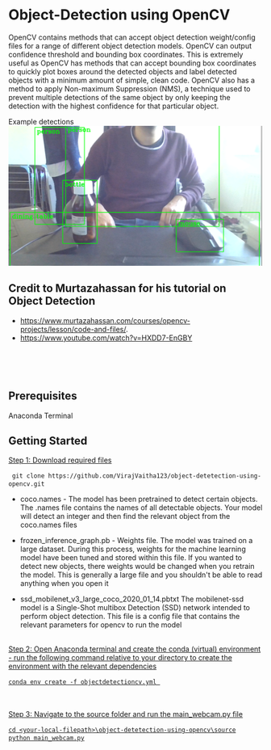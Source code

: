 # Object-Detection using OpenCV
OpenCV contains methods that can accept object detection weight/config files for a range of different object detection models. OpenCV can output confidence threshold and bounding box coordinates. This is extremely useful as OpenCV has methods that can accept bounding box coordinates to quickly plot boxes around the detected objects and label detected objects with a minimum amount of simple, clean code. OpenCV also has a method to apply Non-maximum Suppression (NMS), a technique used to prevent multiple detections of the same object by only keeping the detection with the highest confidence for that particular object. 

Example detections <br>
![Test](https://github.com/VirajVaitha123/Object-Detection-/blob/master/Images/SampleDetection.PNG)

## Credit to Murtazahassan for his tutorial on Object Detection 
- https://www.murtazahassan.com/courses/opencv-projects/lesson/code-and-files/.
- https://www.youtube.com/watch?v=HXDD7-EnGBY
<br>
<br>
<br>

## Prerequisites 
Anaconda Terminal

## Getting Started
<u> Step 1: Download required files </u> <br>

```
 git clone https://github.com/VirajVaitha123/object-detetection-using-opencv.git
```

- coco.names - The model has been pretrained to detect certain objects. The .names file contains the names of all detectable objects. Your model will detect an integer and then find the relevant object from the coco.names files

- frozen_inference_graph.pb - Weights file. The model was trained on a large dataset. During this process, weights for the machine learning model have been tuned and stored within this file. If you wanted to detect new objects, there weights would be changed when you retrain the model. This is generally a large file and you shouldn't be able to read anything when you open it

- ssd_mobilenet_v3_large_coco_2020_01_14.pbtxt The mobilenet-ssd model is a Single-Shot multibox Detection (SSD) network intended to perform object detection. This file is a config file that contains the relevant parameters for opencv to run the model
<br>
<u> Step 2: Open Anaconda terminal and create the conda (virtual) environment <br>
- run the following command relative to your directory to create the environment with the relevant dependencies <br>

```
conda env create -f objectdetectioncv.yml 
```
<br>
<br>
<u> Step 3: Navigate to the source folder and run the main_webcam.py file <br>

```
cd <your-local-filepath>\object-detetection-using-opencv\source
python main_webcam.py
```

